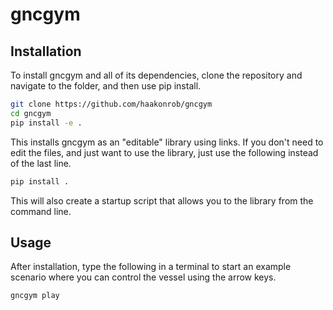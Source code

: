 # gncgym

## Installation

To install gncgym and all of its dependencies, clone the repository and navigate to the folder, 
and then use pip install.
```bash
git clone https://github.com/haakonrob/gncgym
cd gncgym
pip install -e .
```

This installs gncgym as an "editable" library using links. If you don't need to 
edit the files, and just want to use the library, just use the following instead
of the last line. 

```bash
pip install .
```

This will also create a startup script that allows you to the 
library from the command line.


## Usage

After installation, type the following in a terminal to start an example 
scenario where you can control the vessel using the arrow keys.

```bash
gncgym play
```